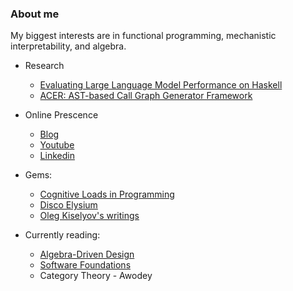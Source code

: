 ### About me

My biggest interests are in functional programming, mechanistic interpretability, and algebra.

- Research
  - [Evaluating Large Language Model Performance on Haskell](https://scholarworks.wm.edu/honorstheses/2186/)
  - [ACER: AST-based Call Graph Generator Framework](https://github.com/WM-SEMERU/ACER)

- Online Prescence
  - [Blog](https://unfooling.com/)
  - [Youtube](https://www.youtube.com/channel/UCdGYHVptzujcjK67pOnrcGQ)
  - [Linkedin](https://www.linkedin.com/in/andrew-chen-055754129/)

- Gems:
  - [Cognitive Loads in Programming](https://rpeszek.github.io/posts/2022-08-30-code-cognitiveload.html) 
  - [Disco Elysium](https://discoelysium.com/)
  - [Oleg Kiselyov's writings](https://okmij.org/ftp/)

- Currently reading:
  - [Algebra-Driven Design](https://leanpub.com/algebra-driven-design)
  - [Software Foundations](https://www.seas.upenn.edu/~cis5000/current/index.html)
  - Category Theory - Awodey
